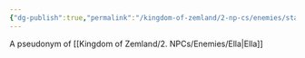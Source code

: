 ```yaml
---
{"dg-publish":true,"permalink":"/kingdom-of-zemland/2-np-cs/enemies/starlight/"}
---
```


A pseudonym of [[Kingdom of Zemland/2. NPCs/Enemies/Ella\|Ella]]  